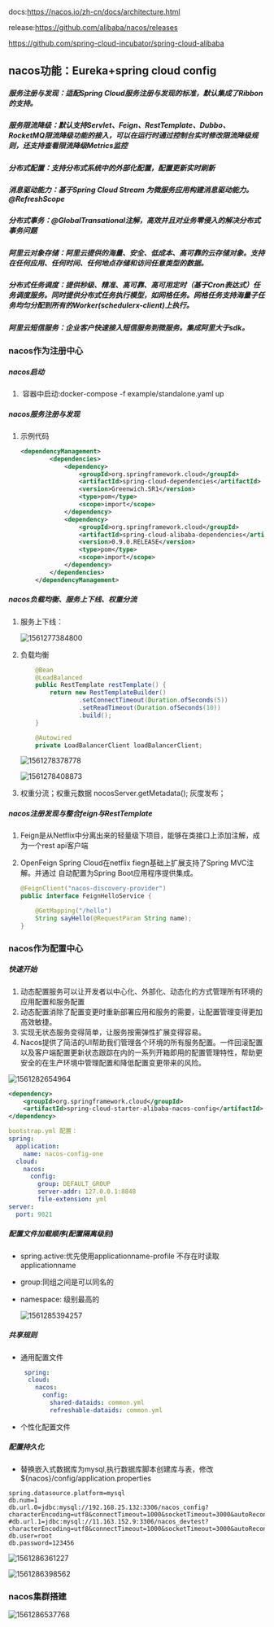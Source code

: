 docs:<https://nacos.io/zh-cn/docs/architecture.html>

release:<https://github.com/alibaba/nacos/releases>

<https://github.com/spring-cloud-incubator/spring-cloud-alibaba>

## nacos功能：**Eureka+spring cloud config**

##### 服务注册与发现：适配Spring Cloud服务注册与发现的标准，默认集成了Ribbon的支持。

##### 服务限流降级：默认支持Servlet、Feign、RestTemplate、Dubbo、RocketMQ限流降级功能的接入，可以在运行时通过控制台实时修改限流降级规则，还支持查看限流降级Metrics监控

##### 分布式配置：支持分布式系统中的外部化配置，配置更新实时刷新

##### 消息驱动能力：基于Spring Cloud Stream 为微服务应用构建消息驱动能力。@RefreshScope

##### 分布式事务：@GlobalTransational注解，高效并且对业务零侵入的解决分布式事务问题

##### 阿里云对象存储：阿里云提供的海量、安全、低成本、高可靠的云存储对象。支持在任何应用、任何时间、任何地点存储和访问任意类型的数据。

##### 分布式任务调度：提供秒级、精准、高可靠、高可用定时（基于Cron表达式）任务调度服务。同时提供分布式任务执行模型，如网格任务。网格任务支持海量子任务均匀分配到所有的Worker(schedulerx-client)上执行。

##### 阿里云短信服务：企业客户快速接入短信服务到微服务。集成阿里大于sdk。

### nacos作为注册中心

##### nacos启动

1. ​	容器中启动:docker-compose -f example/standalone.yaml up

##### nacos服务注册与发现

1. 示例代码

   ```xml
   <dependencyManagement>
           <dependencies>
               <dependency>
                   <groupId>org.springframework.cloud</groupId>
                   <artifactId>spring-cloud-dependencies</artifactId>
                   <version>Greenwich.SR1</version>
                   <type>pom</type>
                   <scope>import</scope>
               </dependency>
               <dependency>
                   <groupId>org.springframework.cloud</groupId>
                   <artifactId>spring-cloud-alibaba-dependencies</artifactId>
                   <version>0.9.0.RELEASE</version>
                   <type>pom</type>
                   <scope>import</scope>
               </dependency> 
           </dependencies>
       </dependencyManagement>
   ```

   

##### nacos负载均衡、服务上下线、权重分流

1. 服务上下线：

   ![1561277384800](https://github.com/JDragonZ/learn-cloud-alibaba-new/tree/master/images/1561277384800.png)

2. 负载均衡

   ```java
       @Bean
       @LoadBalanced
       public RestTemplate restTemplate() {
           return new RestTemplateBuilder()
                   .setConnectTimeout(Duration.ofSeconds(5))
                   .setReadTimeout(Duration.ofSeconds(10))
                   .build();
       }
   
       @Autowired
       private LoadBalancerClient loadBalancerClient;
   ```

   ![1561278378778](https://github.com/JDragonZ/learn-cloud-alibaba-new/tree/master/images/1561278378778.png)

   ![1561278408873](https://github.com/JDragonZ/learn-cloud-alibaba-new/tree/master/images/1561278408873.png)

3. 权重分流；权重元数据 nocosServer.getMetadata(); 灰度发布；

##### nacos注册发现与整合feign与RestTemplate

1. Feign是从Netflix中分离出来的轻量级下项目，能够在类接口上添加注解，成为一个rest api客户端

2. OpenFeign Spring Cloud在netflix fiegn基础上扩展支持了Spring MVC注解。并通过 自动配置为Spring Boot应用程序提供集成。

   ```java
   @FeignClient("nacos-discovery-provider")
   public interface FeignHelloService {
   
       @GetMapping("/hello")
       String sayHello(@RequestParam String name);
   }
   ```

   

### nacos作为配置中心

##### 快速开始

1. 动态配置服务可以让开发者以中心化、外部化、动态化的方式管理所有环境的应用配置和服务配置
2. 动态配置消除了配置变更时重新部署应用和服务的需要，让配置管理变得更加高效敏捷。
3. 实现无状态服务变得简单，让服务按需弹性扩展变得容易。
4. Nacos提供了简洁的UI帮助我们管理各个环境的所有服务配置。一件回滚配置以及客户端配置更新状态跟踪在内的一系列开箱即用的配置管理特性，帮助更安全的在生产环境中管理配置和降低配置变更带来的风险。

![1561282654964](https://github.com/JDragonZ/learn-cloud-alibaba-new/tree/master/images/1561282654964.png)

```xml
<dependency>
    <groupId>org.springframework.cloud</groupId>
    <artifactId>spring-cloud-starter-alibaba-nacos-config</artifactId>
</dependency>
```

```yml
bootstrap.yml 配置：
spring:
  application:
    name: nacos-config-one
  cloud:
    nacos:
      config:
        group: DEFAULT_GROUP
        server-addr: 127.0.0.1:8848
        file-extension: yml
server:
  port: 9021
```



##### 配置文件加载顺序(配置隔离级别)

- spring.active:优先使用applicationname-profile 不存在时读取 applicationname

- group:同组之间是可以同名的

- namespace: 级别最高的

  ![1561285394257](https://github.com/JDragonZ/learn-cloud-alibaba-new/tree/master/images/1561285394257.png)

##### 共享规则

- 通用配置文件

  ```yml
   spring:
    cloud:
      nacos:
        config:
          shared-dataids: common.yml
          refreshable-dataids: common.yml
  ```

- 个性化配置文件

##### 配置持久化

- 替换嵌入式数据库为mysql,执行数据库脚本创建库与表，修改${nacos}/config/application.properties

```properties
spring.datasource.platform=mysql
db.num=1
db.url.0=jdbc:mysql://192.168.25.132:3306/nacos_config?characterEncoding=utf8&connectTimeout=1000&socketTimeout=3000&autoReconnect=true
#db.url.1=jdbc:mysql://11.163.152.9:3306/nacos_devtest?characterEncoding=utf8&connectTimeout=1000&socketTimeout=3000&autoReconnect=true
db.user=root
db.password=123456
```

![1561286361227](https://github.com/JDragonZ/learn-cloud-alibaba-new/tree/master/images/1561286361227.png)

![1561286398562](https://github.com/JDragonZ/learn-cloud-alibaba-new/tree/master/images/1561286398562.png)

### nacos集群搭建



![1561286537768](https://cdn.nlark.com/yuque/0/2019/jpeg/338441/1561258986171-4ddec33c-a632-4ec3-bfff-7ef4ffc33fb9.jpeg)

[官方]: https://nacos.io/zh-cn/docs/cluster-mode-quick-start.html	"集群模式部署"





